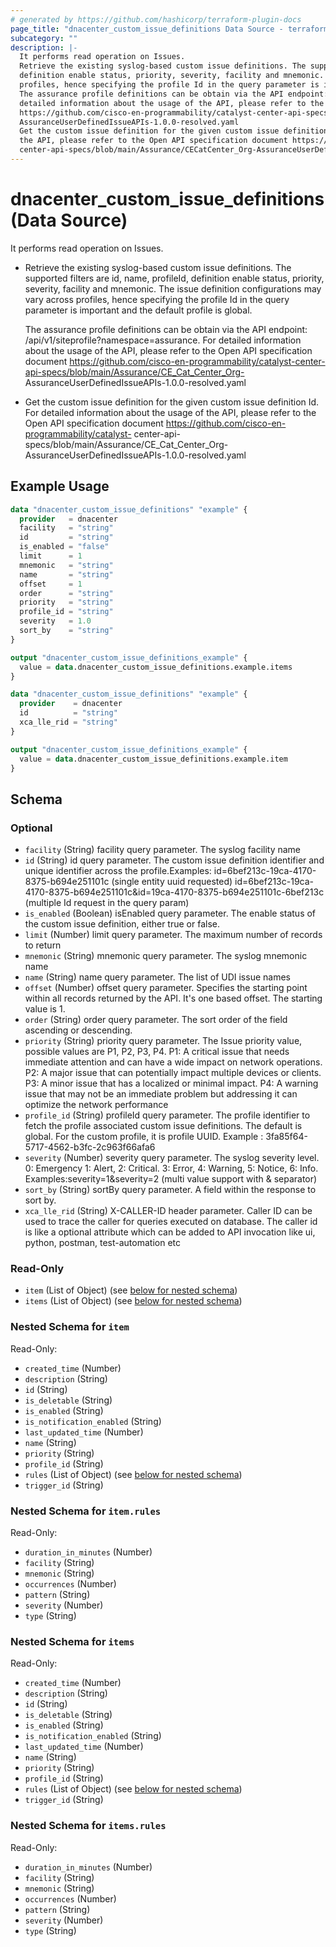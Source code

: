 ```yaml
---
# generated by https://github.com/hashicorp/terraform-plugin-docs
page_title: "dnacenter_custom_issue_definitions Data Source - terraform-provider-dnacenter"
subcategory: ""
description: |-
  It performs read operation on Issues.
  Retrieve the existing syslog-based custom issue definitions. The supported filters are id, name, profileId,
  definition enable status, priority, severity, facility and mnemonic. The issue definition configurations may vary across
  profiles, hence specifying the profile Id in the query parameter is important and the default profile is global.
  The assurance profile definitions can be obtain via the API endpoint: /api/v1/siteprofile?namespace=assurance. For
  detailed information about the usage of the API, please refer to the Open API specification document
  https://github.com/cisco-en-programmability/catalyst-center-api-specs/blob/main/Assurance/CECatCenter_Org-
  AssuranceUserDefinedIssueAPIs-1.0.0-resolved.yaml
  Get the custom issue definition for the given custom issue definition Id. For detailed information about the usage of
  the API, please refer to the Open API specification document https://github.com/cisco-en-programmability/catalyst-
  center-api-specs/blob/main/Assurance/CECatCenter_Org-AssuranceUserDefinedIssueAPIs-1.0.0-resolved.yaml
---
```


# dnacenter_custom_issue_definitions (Data Source)

It performs read operation on Issues.

- Retrieve the existing syslog-based custom issue definitions. The supported filters are id, name, profileId,
definition enable status, priority, severity, facility and mnemonic. The issue definition configurations may vary across
profiles, hence specifying the profile Id in the query parameter is important and the default profile is global.

  The assurance profile definitions can be obtain via the API endpoint: /api/v1/siteprofile?namespace=assurance. For
detailed information about the usage of the API, please refer to the Open API specification document
https://github.com/cisco-en-programmability/catalyst-center-api-specs/blob/main/Assurance/CE_Cat_Center_Org-
AssuranceUserDefinedIssueAPIs-1.0.0-resolved.yaml

- Get the custom issue definition for the given custom issue definition Id. For detailed information about the usage of
the API, please refer to the Open API specification document https://github.com/cisco-en-programmability/catalyst-
center-api-specs/blob/main/Assurance/CE_Cat_Center_Org-AssuranceUserDefinedIssueAPIs-1.0.0-resolved.yaml

## Example Usage

```terraform
data "dnacenter_custom_issue_definitions" "example" {
  provider   = dnacenter
  facility   = "string"
  id         = "string"
  is_enabled = "false"
  limit      = 1
  mnemonic   = "string"
  name       = "string"
  offset     = 1
  order      = "string"
  priority   = "string"
  profile_id = "string"
  severity   = 1.0
  sort_by    = "string"
}

output "dnacenter_custom_issue_definitions_example" {
  value = data.dnacenter_custom_issue_definitions.example.items
}

data "dnacenter_custom_issue_definitions" "example" {
  provider    = dnacenter
  id          = "string"
  xca_lle_rid = "string"
}

output "dnacenter_custom_issue_definitions_example" {
  value = data.dnacenter_custom_issue_definitions.example.item
}
```

<!-- schema generated by tfplugindocs -->
## Schema

### Optional

- `facility` (String) facility query parameter. The syslog facility name
- `id` (String) id query parameter. The custom issue definition identifier and unique identifier across the profile.Examples: id=6bef213c-19ca-4170-8375-b694e251101c (single entity uuid requested) id=6bef213c-19ca-4170-8375-b694e251101c&id=19ca-4170-8375-b694e251101c-6bef213c (multiple Id request in the query param)
- `is_enabled` (Boolean) isEnabled query parameter. The enable status of the custom issue definition, either true or false.
- `limit` (Number) limit query parameter. The maximum number of records to return
- `mnemonic` (String) mnemonic query parameter. The syslog mnemonic name
- `name` (String) name query parameter. The list of UDI issue names
- `offset` (Number) offset query parameter. Specifies the starting point within all records returned by the API. It's one based offset. The starting value is 1.
- `order` (String) order query parameter. The sort order of the field ascending or descending.
- `priority` (String) priority query parameter. The Issue priority value, possible values are P1, P2, P3, P4. P1: A critical issue that needs immediate attention and can have a wide impact on network operations. P2: A major issue that can potentially impact multiple devices or clients. P3: A minor issue that has a localized or minimal impact. P4: A warning issue that may not be an immediate problem but addressing it can optimize the network performance
- `profile_id` (String) profileId query parameter. The profile identifier to fetch the profile associated custom issue definitions. The default is global. For the custom profile, it is profile UUID. Example : 3fa85f64-5717-4562-b3fc-2c963f66afa6
- `severity` (Number) severity query parameter. The syslog severity level. 0: Emergency 1: Alert, 2: Critical. 3: Error, 4: Warning, 5: Notice, 6: Info. Examples:severity=1&severity=2 (multi value support with & separator)
- `sort_by` (String) sortBy query parameter. A field within the response to sort by.
- `xca_lle_rid` (String) X-CALLER-ID header parameter. Caller ID can be used to trace the caller for queries executed on database. The caller id is like a optional attribute which can be added to API invocation like ui, python, postman, test-automation etc

### Read-Only

- `item` (List of Object) (see [below for nested schema](#nestedatt--item))
- `items` (List of Object) (see [below for nested schema](#nestedatt--items))

<a id="nestedatt--item"></a>
### Nested Schema for `item`

Read-Only:

- `created_time` (Number)
- `description` (String)
- `id` (String)
- `is_deletable` (String)
- `is_enabled` (String)
- `is_notification_enabled` (String)
- `last_updated_time` (Number)
- `name` (String)
- `priority` (String)
- `profile_id` (String)
- `rules` (List of Object) (see [below for nested schema](#nestedobjatt--item--rules))
- `trigger_id` (String)

<a id="nestedobjatt--item--rules"></a>
### Nested Schema for `item.rules`

Read-Only:

- `duration_in_minutes` (Number)
- `facility` (String)
- `mnemonic` (String)
- `occurrences` (Number)
- `pattern` (String)
- `severity` (Number)
- `type` (String)



<a id="nestedatt--items"></a>
### Nested Schema for `items`

Read-Only:

- `created_time` (Number)
- `description` (String)
- `id` (String)
- `is_deletable` (String)
- `is_enabled` (String)
- `is_notification_enabled` (String)
- `last_updated_time` (Number)
- `name` (String)
- `priority` (String)
- `profile_id` (String)
- `rules` (List of Object) (see [below for nested schema](#nestedobjatt--items--rules))
- `trigger_id` (String)

<a id="nestedobjatt--items--rules"></a>
### Nested Schema for `items.rules`

Read-Only:

- `duration_in_minutes` (Number)
- `facility` (String)
- `mnemonic` (String)
- `occurrences` (Number)
- `pattern` (String)
- `severity` (Number)
- `type` (String)

